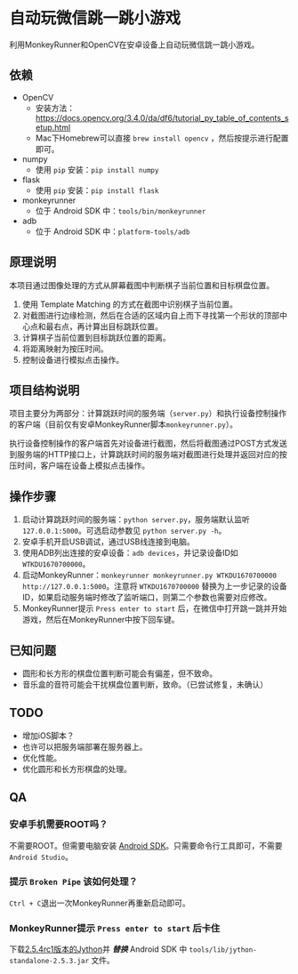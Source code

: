 # 自动玩微信跳一跳小游戏

利用MonkeyRunner和OpenCV在安卓设备上自动玩微信跳一跳小游戏。

## 依赖

* OpenCV
  * 安装方法：https://docs.opencv.org/3.4.0/da/df6/tutorial_py_table_of_contents_setup.html
  * Mac下Homebrew可以直接 `brew install opencv` ，然后按提示进行配置即可。
* numpy
  * 使用 `pip` 安装：`pip install numpy`
* flask
  * 使用 `pip` 安装：`pip install flask`
* monkeyrunner
  * 位于 Android SDK 中：`tools/bin/monkeyrunner`
* adb
  * 位于 Android SDK 中：`platform-tools/adb`

## 原理说明

本项目通过图像处理的方式从屏幕截图中判断棋子当前位置和目标棋盘位置。

1. 使用 Template Matching 的方式在截图中识别棋子当前位置。
1. 对截图进行边缘检测，然后在合适的区域内自上而下寻找第一个形状的顶部中心点和最右点，再计算出目标跳跃位置。
1. 计算棋子当前位置到目标跳跃位置的距离。
1. 将距离映射为按压时间。
1. 控制设备进行模拟点击操作。

## 项目结构说明

项目主要分为两部分：计算跳跃时间的服务端（`server.py`）和执行设备控制操作的客户端（目前仅有安卓MonkeyRunner脚本`monkeyrunner.py`）。

执行设备控制操作的客户端首先对设备进行截图，然后将截图通过POST方式发送到服务端的HTTP接口上，计算跳跃时间的服务端对截图进行处理并返回对应的按压时间，客户端在设备上模拟点击操作。

## 操作步骤

1. 启动计算跳跃时间的服务端：`python server.py`，服务端默认监听 `127.0.0.1:5000`。可选启动参数见 `python server.py -h`。
1. 安卓手机开启USB调试，通过USB线连接到电脑。
1. 使用ADB列出连接的安卓设备：`adb devices`，并记录设备ID如 `WTKDU1670700000`。
1. 启动MonkeyRunner：`monkeyrunner monkeyrunner.py WTKDU1670700000 http://127.0.0.1:5000`。注意将 `WTKDU1670700000` 替换为上一步记录的设备ID，如果启动服务端时修改了监听端口，则第二个参数也需要对应修改。
1. MonkeyRunner提示 `Press enter to start` 后，在微信中打开跳一跳并开始游戏，然后在MonkeyRunner中按下回车键。

## 已知问题

* 圆形和长方形的棋盘位置判断可能会有偏差，但不致命。
* 音乐盒的音符可能会干扰棋盘位置判断，致命。（已尝试修复，未确认）

## TODO

* 增加iOS脚本？
* 也许可以把服务端部署在服务器上。
* 优化性能。
* 优化圆形和长方形棋盘的处理。

## QA

### 安卓手机需要ROOT吗？

不需要ROOT。但需要电脑安装 [Android SDK](https://developer.android.com/studio/index.html#downloads)。只需要命令行工具即可，不需要`Android Studio`。

### 提示 `Broken Pipe` 该如何处理？

`Ctrl + C`退出一次MonkeyRunner再重新启动即可。

### MonkeyRunner提示 `Press enter to start` 后卡住

下载[2.5.4rc1版本的Jython](http://search.maven.org/remotecontent?filepath=org/python/jython-standalone/2.5.4-rc1/jython-standalone-2.5.4-rc1.jar)并 ***替换*** Android SDK 中 `tools/lib/jython-standalone-2.5.3.jar` 文件。

